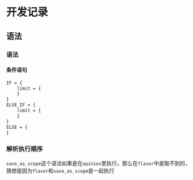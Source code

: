 ﻿# 开发记录


## 语法

### 语法

#### 条件语句
````perl
IF = {
    limit = {
    }
}
ELSE_IF = {
    limit = {
    }
}
ELSE = {
}
````
### 解析执行顺序

`save_as_scope`这个语法如果是在`opinion`里执行，那么在`flavor`中是取不到的，
猜想是因为`flavor`和`save_as_scope`是一起执行 

###